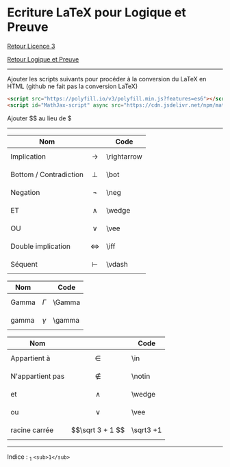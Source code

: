# Ecriture LaTeX pour Logique et Preuve

[Retour Licence 3](https://mcheungsen.github.io/cours/ "Licence 3")

[Retour Logique et Preuve](index.md)

---

Ajouter les scripts suivants pour procéder à la conversion du LaTeX en HTML (github ne fait pas la conversion LaTeX)

```html
<script src="https://polyfill.io/v3/polyfill.min.js?features=es6"></script>
<script id="MathJax-script" async src="https://cdn.jsdelivr.net/npm/mathjax@3/es5/tex-mml-chtml.js"></script>
```
Ajouter $$ au lieu de $

---

|Nom|  | Code |
|---|--|------|
|Implication|$$\rightarrow$$|\rightarrow|
|Bottom / Contradiction|$$\bot$$|\bot
|Negation|$$\neg$$|\neg|
|ET|$$\wedge$$|\wedge|
|OU|$$\vee$$|\vee|
|Double implication|$$\iff$$|\iff|
|Séquent|$$\vdash$$|\vdash|

|Nom| |Code|
|---|-|----|
|Gamma|$$\Gamma$$|\Gamma|
|gamma|$$\gamma$$|\gamma|

|Nom| |Code|
|---|-|----|
|Appartient à|$$\in$$|\in|
|N'appartient pas|$$\notin$$|\notin|
|et|$$\wedge$$|\wedge|
|ou|$$\vee$$|\vee|
|racine carrée|$$\sqrt 3 + 1 $$|\sqrt3 +1|
----

Indice : <sub>1</sub> `<sub>1</sub>`

<script src="https://polyfill.io/v3/polyfill.min.js?features=es6"></script>
<script id="MathJax-script" async src="https://cdn.jsdelivr.net/npm/mathjax@3/es5/tex-mml-chtml.js"></script>